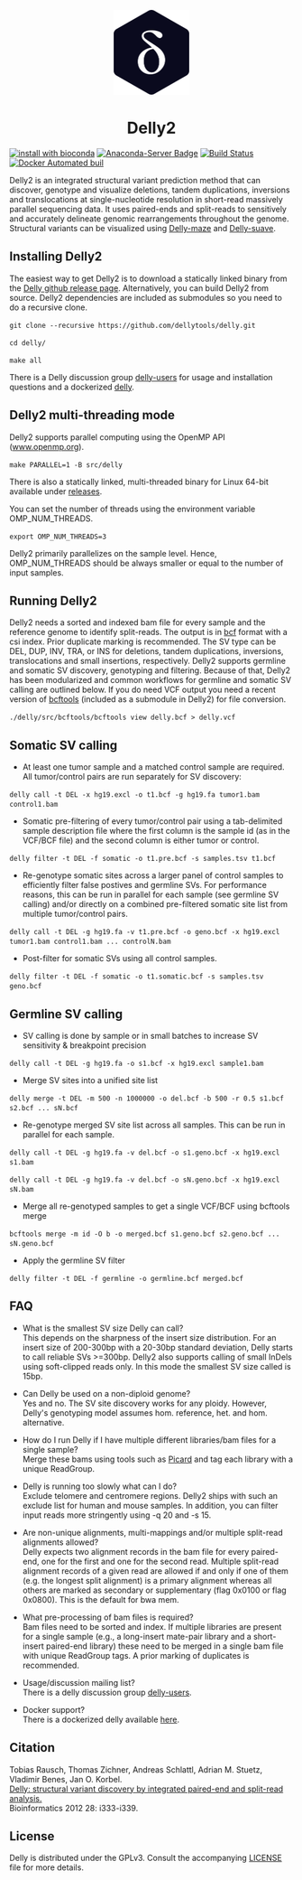 <p align="center">
  <a href="https://academic.oup.com/bioinformatics/article/28/18/i333/245403/DELLY-structural-variant-discovery-by-integrated">
    <img height="150" src="https://raw.githubusercontent.com/dellytools/assets/master/delly-logo/delly-logo-539x600.png">
  </a>
  <h1 align="center">Delly2</h1>
</p>

[![install with bioconda](https://img.shields.io/badge/install%20with-bioconda-brightgreen.svg?style=flat-square)](http://bioconda.github.io/recipes/delly/README.html)
[![Anaconda-Server Badge](https://anaconda.org/bioconda/delly/badges/downloads.svg)](https://anaconda.org/bioconda/delly)
[![Build Status](https://travis-ci.org/dellytools/delly.svg?branch=master)](https://travis-ci.org/dellytools/delly)
[![Docker Automated buil](https://img.shields.io/docker/automated/jrottenberg/ffmpeg.svg?style=flat-square)](https://hub.docker.com/r/dellytools/delly/)

Delly2 is an integrated structural variant prediction method that can discover, genotype and visualize deletions, tandem duplications, inversions and translocations at single-nucleotide resolution in short-read massively parallel sequencing data. It uses paired-ends and split-reads to sensitively and accurately delineate genomic rearrangements throughout the genome. Structural variants can be visualized using [Delly-maze](https://github.com/dellytools/maze) and [Delly-suave](https://github.com/dellytools/suave).


Installing Delly2
-----------------

The easiest way to get Delly2 is to download a statically linked binary from the [Delly github release page](https://github.com/dellytools/delly/releases/).
Alternatively, you can build Delly2 from source. Delly2 dependencies are included as submodules so you need to do a recursive clone. 

`git clone --recursive https://github.com/dellytools/delly.git`

`cd delly/`

`make all`

There is a Delly discussion group [delly-users](http://groups.google.com/d/forum/delly-users) for usage and installation questions and a dockerized [delly](https://hub.docker.com/r/dellytools/delly/).



Delly2 multi-threading mode
---------------------------
Delly2 supports parallel computing using the OpenMP API (www.openmp.org).

`make PARALLEL=1 -B src/delly`

There is also a statically linked, multi-threaded binary for Linux 64-bit available under [releases](https://github.com/dellytools/delly/releases/).


You can set the number of threads using the environment variable OMP_NUM_THREADS.

`export OMP_NUM_THREADS=3`

Delly2 primarily parallelizes on the sample level. Hence, OMP_NUM_THREADS should be always smaller or equal to the number of input samples. 

Running Delly2
--------------

Delly2 needs a sorted and indexed bam file for every sample and the reference genome to identify split-reads. The output is in [bcf](http://samtools.github.io/bcftools/) format with a csi index. Prior duplicate marking is recommended. The SV type can be DEL, DUP, INV, TRA, or INS for deletions, tandem duplications, inversions, translocations and small insertions, respectively. Delly2 supports germline and somatic SV discovery, genotyping and filtering. Because of that, Delly2 has been modularized and common workflows for germline and somatic SV calling are outlined below. If you do need VCF output you need a recent version of [bcftools](http://samtools.github.io/bcftools/) (included as a submodule in Delly2) for file conversion.

`./delly/src/bcftools/bcftools view delly.bcf > delly.vcf`


Somatic SV calling
------------------

* At least one tumor sample and a matched control sample are required. All tumor/control pairs are run separately for SV discovery:

`delly call -t DEL -x hg19.excl -o t1.bcf -g hg19.fa tumor1.bam control1.bam`

* Somatic pre-filtering of every tumor/control pair using a tab-delimited sample description file where the first column is the sample id (as in the VCF/BCF file) and the second column is either tumor or control.

`delly filter -t DEL -f somatic -o t1.pre.bcf -s samples.tsv t1.bcf`

* Re-genotype somatic sites across a larger panel of control samples to efficiently filter false postives and germline SVs. For performance reasons, this can be run in parallel for each sample (see germline SV calling) and/or directly on a combined pre-filtered somatic site list from multiple tumor/control pairs.

`delly call -t DEL -g hg19.fa -v t1.pre.bcf -o geno.bcf -x hg19.excl tumor1.bam control1.bam ... controlN.bam`

* Post-filter for somatic SVs using all control samples.

`delly filter -t DEL -f somatic -o t1.somatic.bcf -s samples.tsv geno.bcf`



Germline SV calling
-------------------

* SV calling is done by sample or in small batches to increase SV sensitivity & breakpoint precision

`delly call -t DEL -g hg19.fa -o s1.bcf -x hg19.excl sample1.bam`

* Merge SV sites into a unified site list 

`delly merge -t DEL -m 500 -n 1000000 -o del.bcf -b 500 -r 0.5 s1.bcf s2.bcf ... sN.bcf`

* Re-genotype merged SV site list across all samples. This can be run in parallel for each sample.

`delly call -t DEL -g hg19.fa -v del.bcf -o s1.geno.bcf -x hg19.excl s1.bam`

`delly call -t DEL -g hg19.fa -v del.bcf -o sN.geno.bcf -x hg19.excl sN.bam`

* Merge all re-genotyped samples to get a single VCF/BCF using bcftools merge

`bcftools merge -m id -O b -o merged.bcf s1.geno.bcf s2.geno.bcf ... sN.geno.bcf`

* Apply the germline SV filter

`delly filter -t DEL -f germline -o germline.bcf merged.bcf`

FAQ
---
* What is the smallest SV size Delly can call?  
This depends on the sharpness of the insert size distribution. For an insert size of 200-300bp with a 20-30bp standard deviation, Delly starts to call reliable SVs >=300bp. Delly2 also supports calling of small InDels using soft-clipped reads only. In this mode the smallest SV size called is 15bp.

* Can Delly be used on a non-diploid genome?  
Yes and no. The SV site discovery works for any ploidy. However, Delly's genotyping model assumes hom. reference, het. and hom. alternative.

* How do I run Delly if I have multiple different libraries/bam files for a single sample?    
Merge these bams using tools such as [Picard](http://broadinstitute.github.io/picard/) and tag each library with a unique ReadGroup. 

* Delly is running too slowly what can I do?    
Exclude telomere and centromere regions. Delly2 ships with such an exclude list for human and mouse samples. In addition, you can filter input reads more stringently using -q 20 and -s 15.

* Are non-unique alignments, multi-mappings and/or multiple split-read alignments allowed?  
Delly expects two alignment records in the bam file for every paired-end, one for the first and one for the second read. Multiple split-read alignment records of a given read are allowed if and only if one of them (e.g. the longest split alignment) is a primary alignment whereas all others are marked as secondary or supplementary (flag 0x0100 or flag 0x0800). This is the default for bwa mem.

* What pre-processing of bam files is required?    
Bam files need to be sorted and index. If multiple libraries are present for a single sample (e.g., a long-insert mate-pair library and a short-insert paired-end library) these need to be merged in a single bam file with unique ReadGroup tags. A prior marking of duplicates is recommended.

* Usage/discussion mailing list?         
There is a delly discussion group [delly-users](http://groups.google.com/d/forum/delly-users).

* Docker support?            
There is a dockerized delly available [here](https://hub.docker.com/r/dellytools/delly/).


Citation
--------

Tobias Rausch, Thomas Zichner, Andreas Schlattl, Adrian M. Stuetz, Vladimir Benes, Jan O. Korbel.  
[Delly: structural variant discovery by integrated paired-end and split-read analysis.](http://bioinformatics.oxfordjournals.org/content/28/18/i333.abstract)  
Bioinformatics 2012 28: i333-i339.


License
-------
Delly is distributed under the GPLv3. Consult the accompanying [LICENSE](https://github.com/dellytools/delly/blob/master/LICENSE) file for more details.
